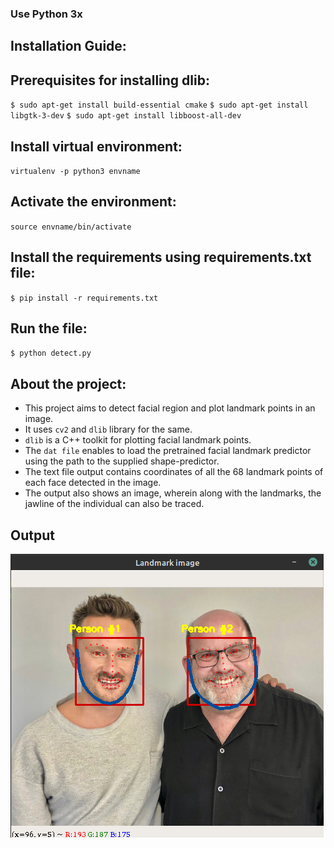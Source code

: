 ### Use Python 3x

## Installation Guide:

## Prerequisites for installing dlib:
`$ sudo apt-get install build-essential cmake`
`$ sudo apt-get install libgtk-3-dev`
`$ sudo apt-get install libboost-all-dev`

## Install virtual environment: 
`virtualenv -p python3 envname` 
## Activate the environment: 
`source envname/bin/activate`
## Install the requirements using requirements.txt file: 
`$ pip install -r requirements.txt`

## Run the file: 
`$ python detect.py`

## About the project:
* This project aims to detect facial region and plot landmark points in an image.
* It uses `cv2` and `dlib` library for the same. 
* `dlib` is a C++ toolkit for plotting facial  landmark  points.
* The `dat file` enables to load the pretrained facial landmark predictor using the path to the supplied shape-predictor.
* The text file output contains coordinates of all the 68 landmark points of each face detected in the image.
* The output also shows an image, wherein along with the landmarks, the jawline of the individual can also be traced.


## Output	
![screenshot](hike_scr.png)
